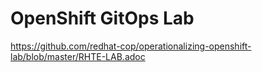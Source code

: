 # OpenShift GitOps Lab
https://github.com/redhat-cop/operationalizing-openshift-lab/blob/master/RHTE-LAB.adoc
